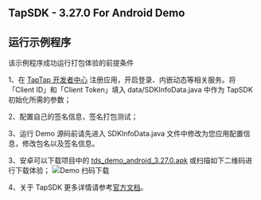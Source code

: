 ## TapSDK - 3.27.0 For Android Demo

## 运行示例程序

该示例程序成功运行打包体验的前提条件

1、在 [TapTap 开发者中心](https://developer.taptap.com/) 注册应用，开启登录、内嵌动态等相关服务。将「Client ID」和「Client Token」填入 data/SDKInfoData.java 中作为 TapSDK 初始化所需的参数；

2、配置自己的签名信息，签名打包测试；

3、运行 Demo 源码前请先进入 SDKInfoData.java 文件中修改为您应用配置信息，修改包名以及签名信息。

3、安卓可以下载项目中的 [tds_demo_android_3.27.0.apk](https://capacity-files.lcfile.com/8nxYtXBtuCWLjmDzYuNF3rlW9P1Kpk2I/tds_demo_android_3.27.0.apk) 或扫描如下二维码进行下载体验；
![Demo 扫码下载](https://capacity-files.lcfile.com/aJjq3hfwD10hJJch7bVxQu2NNmnVOq6L/3.27.0.png)

4、关于 TapSDK 更多详情请参考[官方文档](https://developer.taptap.com/docs/sdk/)。

